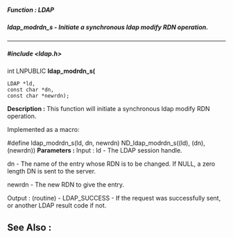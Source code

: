 ##### Function : LDAP
##### ldap_modrdn_s - Initiate a synchronous ldap modify RDN operation.
---
##### #include <ldap.h>
int LNPUBLIC **ldap_modrdn_s(**

	LDAP *ld,
	const char *dn,
	const char *newrdn);
**Description :**
This function will initiate a synchronous ldap modify RDN operation.

Implemented as a macro:

#define ldap_modrdn_s(ld, dn, newrdn) ND_ldap_modrdn_s((ld), (dn), (newrdn))
**Parameters :**
Input :
ld  -  The LDAP session handle.

dn  -  The name of the entry whose RDN is to be changed.  If NULL, a zero length DN is sent to the server.

newrdn  -  The new RDN to give the entry.

Output :
(routine)  -   LDAP_SUCCESS  - If the request was successfully sent, or another LDAP result code if not.


**See Also :**
[](D:/md_files/.md)
---
